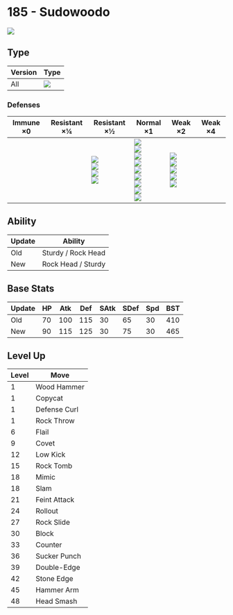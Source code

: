 # 185 - Sudowoodo
![][185]

## Type

Version | Type
---     | ---
All     | ![][rock]

### Defenses

Immune ×0 | Resistant ×¼ | Resistant ×½                                               | Normal ×1                                                                                                                      | Weak ×2                                                                    | Weak ×4
---       | ---          | ---                                                        | ---                                                                                                                            | ---                                                                        | ---
&nbsp;    | &nbsp;       | ![][normal]<br>![][flying]<br>![][poison]<br>![][fire]<br> | ![][rock]<br>![][bug]<br>![][ghost]<br>![][electric]<br>![][psychic]<br>![][ice]<br>![][dragon]<br>![][dark]<br>![][fairy]<br> | ![][fighting]<br>![][ground]<br>![][steel]<br>![][water]<br>![][grass]<br> | &nbsp;

## Ability

Update | Ability
---    | ---
Old    | Sturdy / Rock Head
New    | Rock Head / Sturdy

## Base Stats

Update | HP  | Atk | Def | SAtk | SDef | Spd | BST
---    | --- | --- | --- | ---  | ---  | --- | ---
Old    | 70  | 100 | 115 | 30   | 65   | 30  | 410
New    | 90  | 115 | 125 | 30   | 75   | 30  | 465

## Level Up

Level | Move
---   | ---
1     | Wood Hammer
1     | Copycat
1     | Defense Curl
1     | Rock Throw
6     | Flail
9     | Covet
12    | Low Kick
15    | Rock Tomb
18    | Mimic
18    | Slam
21    | Feint Attack
24    | Rollout
27    | Rock Slide
30    | Block
33    | Counter
36    | Sucker Punch
39    | Double-Edge
42    | Stone Edge
45    | Hammer Arm
48    | Head Smash

[185]: ../img/pokemon/185.png
[normal]: ../img/types/normal.png
[fire]: ../img/types/fire.png
[fighting]: ../img/types/fighting.png
[water]: ../img/types/water.png
[flying]: ../img/types/flying.png
[grass]: ../img/types/grass.png
[poison]: ../img/types/poison.png
[electric]: ../img/types/electric.png
[ground]: ../img/types/ground.png
[psychic]: ../img/types/psychic.png
[rock]: ../img/types/rock.png
[ice]: ../img/types/ice.png
[bug]: ../img/types/bug.png
[dragon]: ../img/types/dragon.png
[ghost]: ../img/types/ghost.png
[dark]: ../img/types/dark.png
[steel]: ../img/types/steel.png
[fairy]: ../img/types/fairy.png
